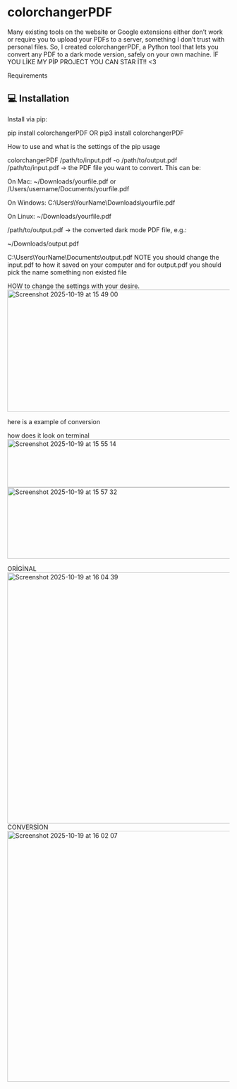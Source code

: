 # colorchangerPDF
Many existing tools on the website or Google extensions either don’t work or require you to upload your PDFs to a server, something I don’t trust with personal files. So, I created colorchangerPDF, a Python tool that lets you convert any PDF to a dark mode version, safely on your own machine.
İF YOU LİKE MY PİP PROJECT YOU CAN STAR İT!! <3


Requirements 
## 💻 Installation

Install via pip:

pip install colorchangerPDF
OR 
pip3 install colorchangerPDF



How to use and what is the settings of the pip usage


colorchangerPDF /path/to/input.pdf -o /path/to/output.pdf
/path/to/input.pdf → the PDF file you want to convert. This can be:

On Mac: ~/Downloads/yourfile.pdf or /Users/username/Documents/yourfile.pdf

On Windows: C:\Users\YourName\Downloads\yourfile.pdf

On Linux: ~/Downloads/yourfile.pdf

/path/to/output.pdf → the converted dark mode PDF file, e.g.:

~/Downloads/output.pdf

C:\Users\YourName\Documents\output.pdf
NOTE you should change the input.pdf to how it saved on your computer and for output.pdf you should pick the name something non existed file


HOW to change the settings with your desire.
<img width="506" height="277" alt="Screenshot 2025-10-19 at 15 49 00" src="https://github.com/user-attachments/assets/2f560e7e-91f4-48d5-aeed-a9e865e776cf" />


here is a example of conversion 

how does it look on terminal
<img width="567" height="109" alt="Screenshot 2025-10-19 at 15 55 14" src="https://github.com/user-attachments/assets/b71be267-ca8e-49ff-a04b-d9fd58c849ea" />
<img width="562" height="162" alt="Screenshot 2025-10-19 at 15 57 32" src="https://github.com/user-attachments/assets/7d19257a-181d-4a4d-9e0c-4d14252ffd88" />

ORİGİNAL
<img width="678" height="569" alt="Screenshot 2025-10-19 at 16 04 39" src="https://github.com/user-attachments/assets/2bcba79b-0f6d-43e1-a723-c1a9b11a2ff0" />
CONVERSİON
<img width="678" height="569" alt="Screenshot 2025-10-19 at 16 02 07" src="https://github.com/user-attachments/assets/605280f8-b840-486b-bb1b-33479c3407b6" />


